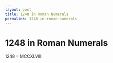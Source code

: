 ```yaml
---
layout: post
title: 1248 in Roman Numerals
permalink: 1248-in-roman-numerals
---
```


# 1248 in Roman Numerals

1248 = MCCXLVIII
